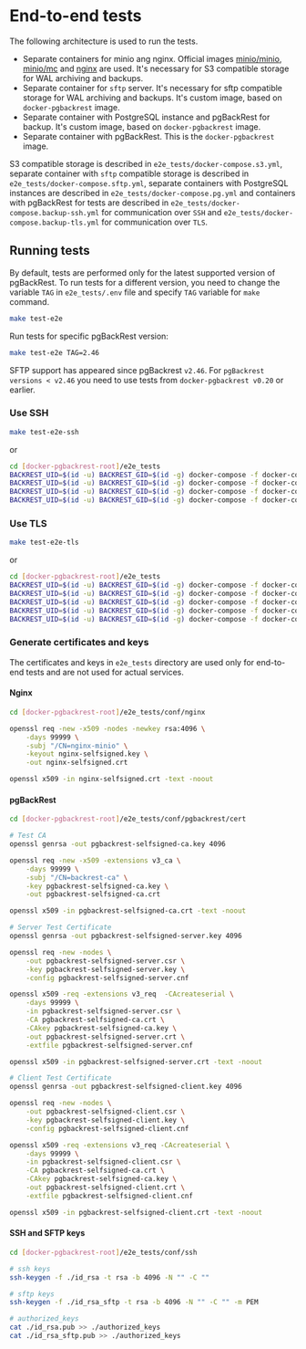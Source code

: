 # End-to-end tests

The following architecture is used to run the tests.
* Separate containers for minio ang nginx. Official images [minio/minio](https://hub.docker.com/r/minio/minio/), [minio/mc](https://hub.docker.com/r/minio/mc) and [nginx](https://hub.docker.com/_/nginx) are used. It's necessary for S3 compatible storage for WAL archiving and backups.
* Separate container for `sftp` server. It's necessary for sftp compatible storage for WAL archiving and backups. It's custom image, based on `docker-pgbackrest` image.
* Separate container with PostgreSQL instance and pgBackRest for backup. It's custom image, based on `docker-pgbackrest` image.
* Separate container with pgBackRest. This is the `docker-pgbackrest` image.

S3 compatible storage is described in `e2e_tests/docker-compose.s3.yml`, separate container with `sftp` compatible storage is described in `e2e_tests/docker-compose.sftp.yml`, separate containers with PostgreSQL instances are described in `e2e_tests/docker-compose.pg.yml` and containers with pgBackRest for tests are described in `e2e_tests/docker-compose.backup-ssh.yml` for communication over `SSH` and `e2e_tests/docker-compose.backup-tls.yml` for communication over `TLS`.

## Running tests

By default, tests are performed only for the latest supported version of pgBackRest. To run tests for a different version, you need to change the variable `TAG` in `e2e_tests/.env` file and specify `TAG` variable for `make` command.

```bash
make test-e2e
```

Run tests for specific pgBackRest version:

```bash
make test-e2e TAG=2.46
```

SFTP support has appeared since pgBackrest `v2.46`. For `pgBackrest versions < v2.46` you need to use tests from `docker-pgbackrest v0.20` or earlier.

### Use SSH

```bash
make test-e2e-ssh
```

or

```bash
cd [docker-pgbackrest-root]/e2e_tests
BACKREST_UID=$(id -u) BACKREST_GID=$(id -g) docker-compose -f docker-compose.sftp.yml -f docker-compose.s3.yml -f docker-compose.pg.yml up -d --build --force-recreate --always-recreate-deps pg-ssh
BACKREST_UID=$(id -u) BACKREST_GID=$(id -g) docker-compose -f docker-compose.sftp.yml -f docker-compose.s3.yml -f docker-compose.pg.yml -f docker-compose.backup-ssh.yml run --rm --name backup-ssh --no-deps backup-ssh
BACKREST_UID=$(id -u) BACKREST_GID=$(id -g) docker-compose -f docker-compose.sftp.yml -f docker-compose.s3.yml -f docker-compose.pg.yml -f docker-compose.backup-ssh.yml run --rm --name backup_alpine-ssh --no-deps backup_alpine-ssh
BACKREST_UID=$(id -u) BACKREST_GID=$(id -g) docker-compose -f docker-compose.sftp.yml -f docker-compose.s3.yml -f docker-compose.pg.yml -f docker-compose.backup-ssh.yml down
```

### Use TLS

```bash
make test-e2e-tls
```

or

```bash
cd [docker-pgbackrest-root]/e2e_tests
BACKREST_UID=$(id -u) BACKREST_GID=$(id -g) docker-compose -f docker-compose.sftp.yml -f docker-compose.s3.yml -f docker-compose.pg.yml up -d --build --force-recreate --always-recreate-deps pg-tls
BACKREST_UID=$(id -u) BACKREST_GID=$(id -g) docker-compose -f docker-compose.sftp.yml -f docker-compose.s3.yml -f docker-compose.pg.yml -f docker-compose.backup-tls.yml up -d --no-deps backup_server-tls
BACKREST_UID=$(id -u) BACKREST_GID=$(id -g) docker-compose -f docker-compose.sftp.yml -f docker-compose.s3.yml -f docker-compose.pg.yml -f docker-compose.backup-tls.yml run --rm --name backup-tls --no-deps backup-tls
BACKREST_UID=$(id -u) BACKREST_GID=$(id -g) docker-compose -f docker-compose.sftp.yml -f docker-compose.s3.yml -f docker-compose.pg.yml -f docker-compose.backup-tls.yml run --rm --name backup_alpine-tls --no-deps backup_alpine-tls
BACKREST_UID=$(id -u) BACKREST_GID=$(id -g) docker-compose -f docker-compose.sftp.yml -f docker-compose.s3.yml -f docker-compose.pg.yml -f docker-compose.backup-tls.yml down
```

### Generate certificates and keys

The certificates and keys in `e2e_tests` directory are used only for end-to-end tests and are not used for actual services.

#### Nginx

```bash
cd [docker-pgbackrest-root]/e2e_tests/conf/nginx

openssl req -new -x509 -nodes -newkey rsa:4096 \
    -days 99999 \
    -subj "/CN=nginx-minio" \
    -keyout nginx-selfsigned.key \
    -out nginx-selfsigned.crt

openssl x509 -in nginx-selfsigned.crt -text -noout
```
#### pgBackRest

```bash
cd [docker-pgbackrest-root]/e2e_tests/conf/pgbackrest/cert

# Test CA
openssl genrsa -out pgbackrest-selfsigned-ca.key 4096

openssl req -new -x509 -extensions v3_ca \
    -days 99999 \
    -subj "/CN=backrest-ca" \
    -key pgbackrest-selfsigned-ca.key \
    -out pgbackrest-selfsigned-ca.crt

openssl x509 -in pgbackrest-selfsigned-ca.crt -text -noout

# Server Test Certificate
openssl genrsa -out pgbackrest-selfsigned-server.key 4096

openssl req -new -nodes \
    -out pgbackrest-selfsigned-server.csr \
    -key pgbackrest-selfsigned-server.key \
    -config pgbackrest-selfsigned-server.cnf

openssl x509 -req -extensions v3_req  -CAcreateserial \
    -days 99999 \
    -in pgbackrest-selfsigned-server.csr \
    -CA pgbackrest-selfsigned-ca.crt \
    -CAkey pgbackrest-selfsigned-ca.key \
    -out pgbackrest-selfsigned-server.crt \
    -extfile pgbackrest-selfsigned-server.cnf

openssl x509 -in pgbackrest-selfsigned-server.crt -text -noout

# Client Test Certificate
openssl genrsa -out pgbackrest-selfsigned-client.key 4096

openssl req -new -nodes \
    -out pgbackrest-selfsigned-client.csr \
    -key pgbackrest-selfsigned-client.key \
    -config pgbackrest-selfsigned-client.cnf

openssl x509 -req -extensions v3_req -CAcreateserial \
    -days 99999 \
    -in pgbackrest-selfsigned-client.csr \
    -CA pgbackrest-selfsigned-ca.crt \
    -CAkey pgbackrest-selfsigned-ca.key \
    -out pgbackrest-selfsigned-client.crt \
    -extfile pgbackrest-selfsigned-client.cnf

openssl x509 -in pgbackrest-selfsigned-client.crt -text -noout
```

#### SSH and SFTP keys
```bash
cd [docker-pgbackrest-root]/e2e_tests/conf/ssh

# ssh keys
ssh-keygen -f ./id_rsa -t rsa -b 4096 -N "" -C ""

# sftp keys
ssh-keygen -f ./id_rsa_sftp -t rsa -b 4096 -N "" -C "" -m PEM

# authorized_keys
cat ./id_rsa.pub >> ./authorized_keys
cat ./id_rsa_sftp.pub >> ./authorized_keys
```
